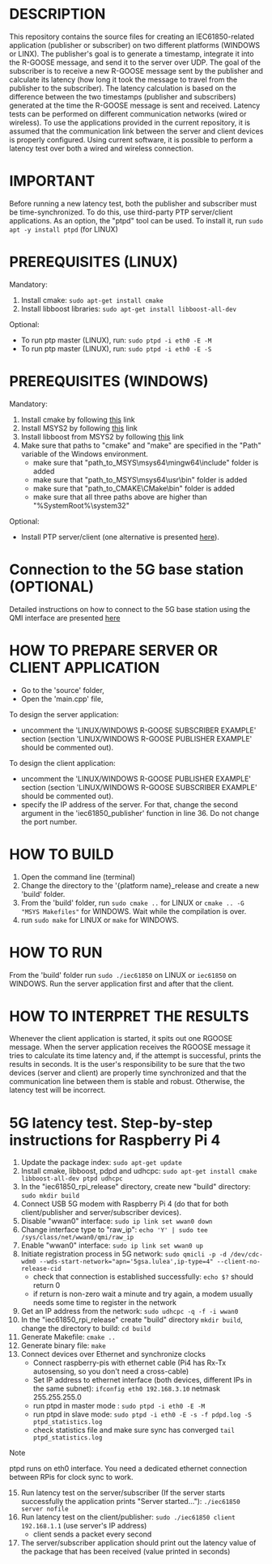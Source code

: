 # DESCRIPTION
This repository contains the source files for creating an IEC61850-related application (publisher or subscriber) on two different platforms (WINDOWS or LINX). The publisher's goal is to generate a timestamp, integrate it into the R-GOOSE message, and send it to the server over UDP. The goal of the subscriber is to receive a new R-GOOSE message sent by the publisher and calculate its latency (how long it took the message to travel from the publisher to the subscriber). The latency calculation is based on the difference between the two timestamps (publisher and subscribers) generated at the time the R-GOOSE message is sent and received. Latency tests can be performed on different communication networks (wired or wireless). To use the applications provided in the current repository, it is assumed that the communication link between the server and client devices is properly configured. Using current software, it is possible to perform a latency test over both a wired and wireless connection.  

# IMPORTANT
Before running a new latency test, both the publisher and subscriber must be time-synchronized. To do this, use third-party PTP server/client applications. As an option, the "ptpd" tool can be used. To install it, run `sudo apt -y install ptpd` (for LINUX)

# PREREQUISITES (LINUX)
Mandatory:
1. Install cmake: `sudo apt-get install cmake`
2. Install libboost libraries: `sudo apt-get install libboost-all-dev`

Optional:
- To run ptp master (LINUX), run: `sudo ptpd -i eth0 -E -M`
- To run ptp master (LINUX), run: `sudo ptpd -i eth0 -E -S`

# PREREQUISITES (WINDOWS)
Mandatory:
1. Install cmake by following [this](https://cmake.org/download/) link
2. Install MSYS2 by following [this](https://www.msys2.org/) link
3. Install libboost from MSYS2 by following [this](https://packages.msys2.org/package/mingw-w64-x86_64-boost) link
4. Make sure that paths to "cmake" and "make" are specified in the "Path" variable of the Windows environment.
   - make sure that "path_to_MSYS\msys64\mingw64\include" folder is added
   - make sure that "path_to_MSYS\msys64\usr\bin" folder is added
   - make sure that "path_to_CMAKE\CMake\bin" folder is added
   - make sure that all three paths above are higher than "%SystemRoot%\system32"

Optional:
- Install PTP server/client (one alternative is presented [here](https://timemachinescorp.com/wp-content/uploads/Windows10PTPClient.pdf)).

# Connection to the 5G base station (OPTIONAL)
Detailed instructions on how to connect to the 5G base station using the QMI interface are presented [here](https://docs.sixfab.com/page/setting-up-a-data-connection-over-qmi-interface-using-libqmi)

# HOW TO PREPARE SERVER OR CLIENT APPLICATION
- Go to the 'source' folder,
- Open the 'main.cpp' file,

To design the server application:
- uncomment the 'LINUX/WINDOWS R-GOOSE SUBSCRIBER EXAMPLE' section (section 'LINUX/WINDOWS R-GOOSE PUBLISHER EXAMPLE' should be commented out).

To design the client application:
- uncomment the 'LINUX/WINDOWS R-GOOSE PUBLISHER EXAMPLE' section (section 'LINUX/WINDOWS R-GOOSE SUBSCRIBER EXAMPLE' should be commented out).
- specify the IP address of the server. For that, change the second argument in the 'iec61850_publisher' function in line 36. Do not change the port number.

# HOW TO BUILD
1. Open the command line (terminal)
2. Change the directory to the '{platform name}_release and create a new 'build' folder.
3. From the 'build' folder, run `sudo cmake ..` for LINUX or `cmake .. -G "MSYS Makefiles"` for WINDOWS. Wait while the compilation is over.
4. run `sudo make` for LINUX or `make` for WINDOWS.

# HOW TO RUN
From the 'build' folder run `sudo ./iec61850` on LINUX or `iec61850` on WINDOWS. Run the server application first and after that the client.

# HOW TO INTERPRET THE RESULTS
Whenever the client application is started, it spits out one RGOOSE message. When the server application receives the RGOOSE message it tries to calculate its time latency and, if the attempt is successful, prints the results in seconds. It is the user's responsibility to be sure that the two devices (server and client) are properly time synchronized and that the communication line between them is stable and robust. Otherwise, the latency test will be incorrect.

# 5G latency test. Step-by-step instructions for Raspberry Pi 4
1. Update the package index: `sudo apt-get update`
2. Install cmake, libboost, pdpd and udhcpc: `sudo apt-get install cmake libboost-all-dev ptpd udhcpc`
3. In the "iec61850_rpi_release" directory, create new "build" directory: `sudo mkdir build`
4. Connect USB 5G modem with Raspberry Pi 4 (do that for both client/publisher and server/subscriber devices).
5. Disable "wwan0" interface: `sudo ip link set wwan0 down`
6. Change interface type to "raw_ip": `echo 'Y' | sudo tee /sys/class/net/wwan0/qmi/raw_ip`
7. Enable "wwan0" interface: `sudo ip link set wwan0 up`
8. Initiate registration process in 5G network: `sudo qmicli -p -d /dev/cdc-wdm0 --wds-start-network="apn='5gsa.lulea',ip-type=4" --client-no-release-cid`
   - check that connection is established successfully: `echo $?` should return 0
   - if return is non-zero wait a minute and try again, a modem usually needs some time to register in the network
9. Get an IP address from the network: `sudo udhcpc -q -f -i wwan0`
10. In the "iec61850_rpi_release" create "build" directory `mkdir build`, change the directory to build: `cd build`
11. Generate Makefile: `cmake ..`
12. Generate binary file: `make`
13. Connect devices over Ethernet and synchronize clocks
    - Connect raspberry-pis with ethernet cable (Pi4 has Rx-Tx autosensing, so you don't need a cross-cable)
    - Set IP address to ethernet interface (both devices, different IPs in the same subnet): `ifconfig eth0 192.168.3.10` netmask 255.255.255.0
    - run ptpd in master mode : `sudo ptpd -i eth0 -E -M`
    - run ptpd in slave mode: `sudo ptpd -i eth0 -E -s -f pdpd.log -S ptpd_statistics.log`
    - check statistics file and make sure sync has converged `tail ptpd_statistics.log`
   >[!NOTE]
   > ptpd runs on eth0 interface. You need a dedicated ethernet connection between RPis for clock sync to work.
   

15. Run latency test on the server/subscriber (If the server starts successfully the application prints "Server started..."): `./iec61850 server nofile`
16. Run latency test on the client/publisher: `sudo ./iec61850 client 192.168.1.1` (use server's IP address)
    - client sends a packet every second
17. The server/subscriber application should print out the latency value of the package that has been received (value printed in seconds)

